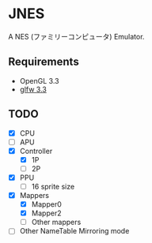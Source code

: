 # JNES
A NES (ファミリーコンピュータ) Emulator.

## Requirements
- OpenGL 3.3
- [glfw 3.3](https://github.com/go-gl/glfw)

## TODO
- [x] CPU
- [ ] APU
- [x] Controller
  - [x] 1P
  - [ ] 2P
- [x] PPU
  - [ ] 16 sprite size
- [x] Mappers
  - [x] Mapper0
  - [x] Mapper2
  - [ ] Other mappers
- [ ] Other NameTable Mirroring mode
